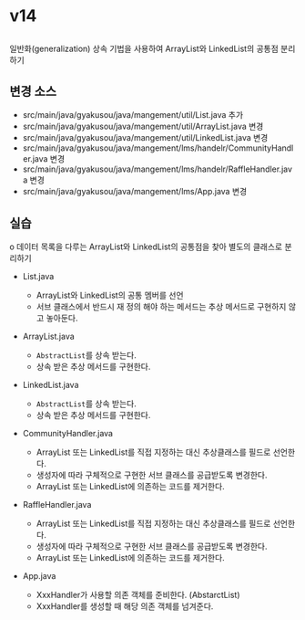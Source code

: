 # v14

##
일반화(generalization) 상속 기법을 사용하여 ArrayList와 LinkedList의 공통점 분리하기

## 변경 소스

- src/main/java/gyakusou/java/mangement/util/List.java 추가
- src/main/java/gyakusou/java/mangement/util/ArrayList.java 변경
- src/main/java/gyakusou/java/mangement/util/LinkedList.java 변경
- src/main/java/gyakusou/java/mangement/lms/handelr/CommunityHandler.java 변경
- src/main/java/gyakusou/java/mangement/lms/handelr/RaffleHandler.java 변경
- src/main/java/gyakusou/java/mangement/lms/App.java 변경

## 실습

o 데이터 목록을 다루는 ArrayList와 LinkedList의 공통점을 찾아 별도의 클래스로 분리하기  

- List.java
  - ArrayList와 LinkedList의 공통 멤버를 선언
  - 서브 클래스에서 반드시 재 정의 해야 하는 메서드는 추상 메서드로 구현하지 않고 놓아둔다.
  
- ArrayList.java
  - `AbstractList`를 상속 받는다.
  - 상속 받은 추상 메서드를 구현한다.

- LinkedList.java
  - `AbstractList`를 상속 받는다.
  - 상속 받은 추상 메서드를 구현한다.
  
- CommunityHandler.java
  - ArrayList 또는 LinkedList를 직접 지정하는 대신 추상클래스를 필드로 선언한다.
  - 생성자에 따라 구체적으로 구현한 서브 클래스를 공급받도록 변경한다.
  - ArrayList 또는 LinkedList에 의존하는 코드를 제거한다.
  
- RaffleHandler.java
  - ArrayList 또는 LinkedList를 직접 지정하는 대신 추상클래스를 필드로 선언한다.
  - 생성자에 따라 구체적으로 구현한 서브 클래스를 공급받도록 변경한다.
  - ArrayList 또는 LinkedList에 의존하는 코드를 제거한다.
  
- App.java
  - XxxHandler가 사용할 의존 객체를 준비한다. (AbstarctList)
  - XxxHandler를 생성할 때 해당 의존 객체를 넘겨준다.
  
  
  
  
  
  
  
  
  
  
  
  
  
